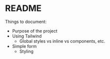 # README

Things to document:

- Purpose of the project
- Using Tailwind
  - Global styles vs inline vs components, etc.
- Simple form
  - Styling
